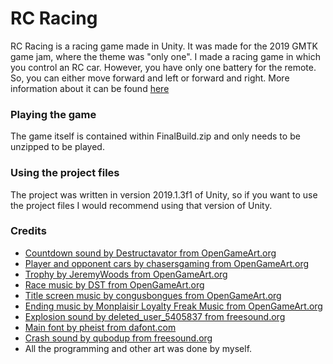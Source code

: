 # RC Racing 

RC Racing is a racing game made in Unity. It was made for the 2019 GMTK game jam, where the theme was "only one". I made a racing game in which you control an RC car. However, you have only one battery for the remote. So, you can either move forward and left or forward and right. More information about it can be found [here](https://daniel-marker.github.io/gmtk%20racing%20game.html)

### Playing the game
The game itself is contained within FinalBuild.zip and only needs to be unzipped to be played.

### Using the project files
The project was written in version 2019.1.3f1 of Unity, so if you want to use the project files I would recommend using that version of Unity.

### Credits
* [Countdown sound by Destructavator from OpenGameArt.org](https://opengameart.org/content/countdown)<br/>
* [Player and opponent cars by chasersgaming from OpenGameArt.org](https://opengameart.org/content/racing-asset-touring-car-sms)<br/>
* [Trophy by JeremyWoods from OpenGameArt.org](https://opengameart.org/content/trophy)<br/>
* [Race music by DST from OpenGameArt.org](https://opengameart.org/content/tower-defense-theme)<br/>
* [Title screen music by congusbongues from OpenGameArt.org](https://opengameart.org/content/mythica)<br/>
* [Ending music by Monplaisir Loyalty Freak Music from OpenGameArt.org](https://opengameart.org/content/victory-0)<br/>
* [Explosion sound by deleted_user_5405837 from freesound.org](https://freesound.org/people/deleted_user_5405837/sounds/399303/)<br/>
* [Main font by pheist from dafont.com](https://www.dafont.com/fipps.font?l[]=10&l[]=1)<br/>
* [Crash sound by qubodup from freesound.org](https://freesound.org/people/qubodup/sounds/151624/)<br/>
* All the programming and other art was done by myself.
